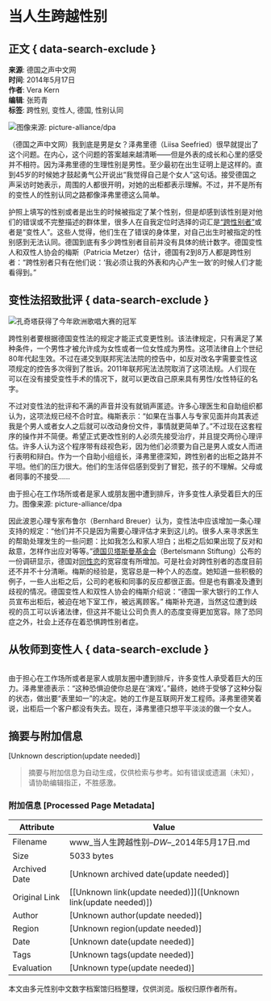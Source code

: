 # 当人生跨越性别

## 正文 { data-search-exclude }


**来源**: 德国之声中文网  
**时间**: 2014年5月17日  
**作者**: Vera Kern  
**编辑**: 张筠青  
**标签**: 跨性别, 变性人, 德国, 性别认同

![图像来源: picture-alliance/dpa](https://p.dw.com/p/1C0Jf)  

（德国之声中文网）我到底是男是女？泽弗里德（Liisa Seefried）很早就提出了这个问题。在内心，这个问题的答案越来越清晰——但是外表的成长和心里的感受并不相符。因为泽弗里德的生理性别是男性。至少最初在出生证明上是这样的。直到45岁的时候她才鼓起勇气公开说出“我觉得自己是个女人”这句话。接受德国之声采访时她表示，周围的人都很开明，对她的出柜都表示理解。不过，并不是所有的变性人的性别认同之路都像泽弗里德这么简单。 

护照上填写的性别或者是出生的时候被指定了某个性别，但是却感到该性别是对他们的错误或不完整描述的群体里，很多人在自我定位时选择的词汇是[“跨性别者”](https://p.dw.com/p/1C0Jf)或者是“变性人”。这些人觉得，他们生在了错误的身体里，对自己出生时被指定的性别感到无法认同。德国到底有多少跨性别者目前并没有具体的统计数字。德国变性人和双性人协会的梅斯（Patricia Metzer）估计，德国有2到8万人都是跨性别者：“跨性别者只有在他们说：‘我必须让我的外表和内心产生一致’的时候人们才能看得到。”

## 变性法招致批评 { data-search-exclude }

![孔奇塔获得了今年欧洲歌唱大赛的冠军](https://p.dw.com/p/1C0Jf) 

跨性别者要根据德国变性法的规定才能正式变更性别。该法律规定，只有满足了某种条件，一个男性才被允许成为女性或者一位女性成为男性。这项法律自上个世纪80年代起生效。不过在递交到联邦宪法法院的控告中，如反对改名字需要变性这项规定的控告多次得到了胜诉。2011年联邦宪法法院取消了这项法规。人们现在可以在没有接受变性手术的情况下，就可以更改自己原来具有男性/女性特征的名字。

不过对变性法的批评和不满的声音并没有就销声匿迹。许多心理医生和自助组织都认为，这项法规已经不合时宜。梅斯表示：“如果在当事人与专家见面并向其表述我是个男人或者女人之后就可以改动身份文件，事情就更简单了。”不过现在这套程序的操作并不简便。希望正式更改性别的人必须先接受治疗，并且提交两份心理评估。许多人认为这个程序带有歧视色彩，因为他们必须要为自己是男人或女人而进行表明和辩白。作为一个自助小组组长，泽弗里德深知，跨性别者的出柜之路并不平坦。他们的压力很大。他们的生活伴侣感到受到了冒犯，孩子的不理解。父母或者同事的不接受……

由于担心在工作场所或者是家人或朋友圈中遭到排斥，许多变性人承受着巨大的压力。图像来源: picture-alliance/dpa

因此波恩心理专家布鲁尔（Bernhard Breuer）认为，变性法中应该增加一条心理支持的规定：“他们并不只是因为需要心理评估才来到这儿的。很多人来寻求医生的帮助处理发生的一些问题：比如我怎么和家人坦白；出柜之后如果出现了反对和敌意，怎样作出应对等等。”[德国贝塔斯曼基金会](https://p.dw.com/p/1C0Jf)（Bertelsmann Stiftung）公布的一份调研显示，德国对[同性恋](https://p.dw.com/p/1C0Jf)的宽容度有所增加。可是社会对跨性别者的态度目前还不并不十分清晰。梅斯的经验是，宽容总是一种个人的态度。她知道一些积极的例子，一些人出柜之后，公司的老板和同事的反应都很正面。但是也有霸凌及遭到歧视的情况。德国变性人和双性人协会的梅斯介绍说：“德国一家大银行的工作人员宣布出柜后，被迫在地下室工作，被远离顾客。” 梅斯补充道，当然这位遭到歧视的员工可以诉诸法律，但这并不能让公司负责人的态度变得更加宽容。除了恐同症之外，社会上还存在着恐惧跨性别者症。

## 从牧师到变性人 { data-search-exclude }

![](data:image/png;base64,iVBORw0KGgoAAAANSUhEUgAAAAEAAAABCAQAAAC1HAwCAAAAC0lEQVR42mNkYAAAAAYAAjCB0C8AAAAASUVORK5CYII=)

由于担心在工作场所或者是家人或朋友圈中遭到排斥，许多变性人承受着巨大的压力。泽弗里德表示：“这种恐惧迫使你总是在‘演戏’。”最终，她终于受够了这种分裂的状态，做出要“表里如一”的决定。她的工作是互联网开发工程师。泽弗里德笑着说，出柜后一个客户都没有失去。现在，泽弗里德只想平平淡淡的做一个女人。
<!-- tcd_original_link https://www.dw.com/zh/%E5%BD%93%E4%BA%BA%E7%94%9F%E8%B7%A8%E8%B6%8A%E6%80%A7%E5%88%AB/a-17637491 -->


## 摘要与附加信息

<!-- tcd_abstract -->
[Unknown description(update needed)]
<!-- tcd_abstract_end -->

> 摘要与附加信息为自动生成，仅供检索与参考。如有错误或遗漏（未知），请协助编辑指正，不胜感激。

### 附加信息 [Processed Page Metadata]

| Attribute       | Value                                  |
|-----------------|----------------------------------------|
| Filename        | www_当人生跨越性别–_DW_–_2014年5月17日.md                             |
| Size            | 5033 bytes                           |
| Archived Date   | [Unknown archived date(update needed)]                             |
| Original Link   | [[Unknown link(update needed)]]([Unknown link(update needed)])                       |
| Author          | [Unknown author(update needed)]                               |
| Region          | [Unknown region(update needed)]                               |
| Date            | [Unknown date(update needed)]                                 |
| Tags            | [Unknown tags(update needed)]                                 |
| Evaluation            | [Unknown type(update needed)]                                 |
<!-- tcd_table_end -->

本文由多元性别中文数字档案馆归档整理，仅供浏览。版权归原作者所有。
